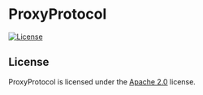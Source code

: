 # ProxyProtocol

[![License](https://img.shields.io/github/license/LXGaming/ProxyProtocol?label=License&cacheSeconds=86400)](https://github.com/LXGaming/ProxyProtocol/blob/main/LICENSE)

## License
ProxyProtocol is licensed under the [Apache 2.0](https://github.com/LXGaming/ProxyProtocol/blob/main/LICENSE) license.